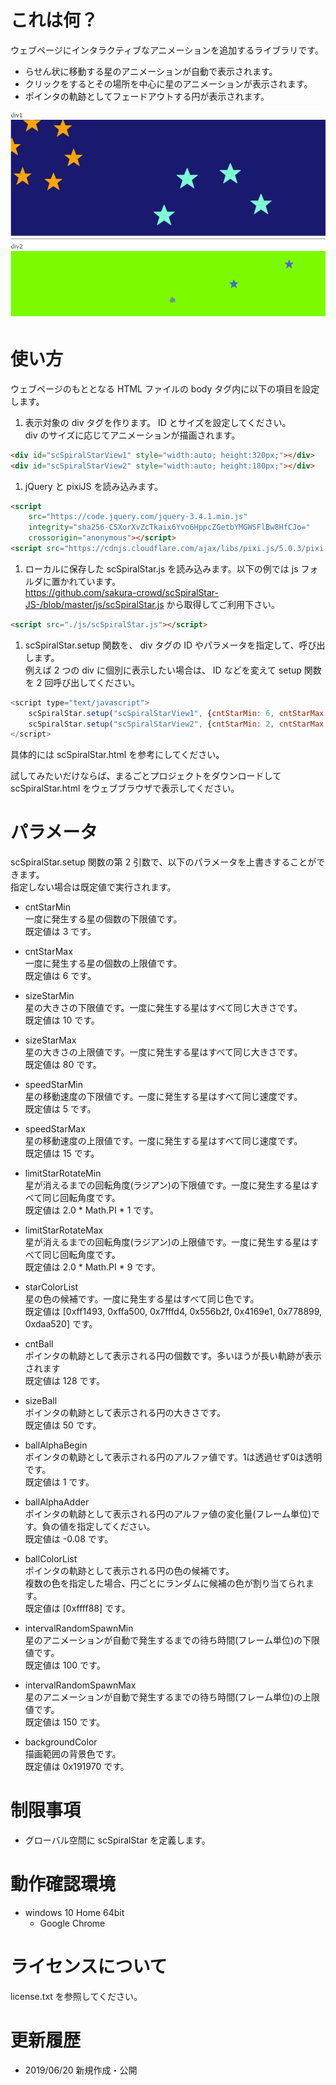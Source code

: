 # これは何？
ウェブページにインタラクティブなアニメーションを追加するライブラリです。  
* らせん状に移動する星のアニメーションが自動で表示されます。
* クリックをするとその場所を中心に星のアニメーションが表示されます。
* ポインタの軌跡としてフェードアウトする円が表示されます。

![Example](readme/scSpiralStarExample.gif "Example")

# 使い方
ウェブページのもととなる HTML ファイルの body タグ内に以下の項目を設定します。  
1. 表示対象の div タグを作ります。 ID とサイズを設定してください。  
div のサイズに応じてアニメーションが描画されます。
```html
<div id="scSpiralStarView1" style="width:auto; height:320px;"></div>
<div id="scSpiralStarView2" style="width:auto; height:180px;"></div>
```
1. jQuery と pixiJS を読み込みます。  
```html
<script
	src="https://code.jquery.com/jquery-3.4.1.min.js"
	integrity="sha256-CSXorXvZcTkaix6Yvo6HppcZGetbYMGWSFlBw8HfCJo="
	crossorigin="anonymous"></script>
<script src="https://cdnjs.cloudflare.com/ajax/libs/pixi.js/5.0.3/pixi.min.js"></script>
```
1. ローカルに保存した scSpiralStar.js を読み込みます。以下の例では js フォルダに置かれています。  
https://github.com/sakura-crowd/scSpiralStar-JS-/blob/master/js/scSpiralStar.js から取得してご利用下さい。
```html
<script src="./js/scSpiralStar.js"></script>
```
1. scSpiralStar.setup 関数を、 div タグの ID やパラメータを指定して、呼び出します。  
例えば 2 つの div に個別に表示したい場合は、 ID などを変えて setup 関数を 2 回呼び出してください。  
```javascript
<script type="text/javascript">
	scSpiralStar.setup("scSpiralStarView1", {cntStarMin: 6, cntStarMax:12});
	scSpiralStar.setup("scSpiralStarView2", {cntStarMin: 2, cntStarMax: 3, backgroundColor:0x7cfc00, ballColorList:[0x00bfff, 0xda70d6]});
</script>
```
具体的には scSpiralStar.html を参考にしてください。  
  
試してみたいだけならば、まるごとプロジェクトをダウンロードして scSpiralStar.html をウェブブラウザで表示してください。

# パラメータ
scSpiralStar.setup 関数の第 2 引数で、以下のパラメータを上書きすることができます。  
指定しない場合は既定値で実行されます。  
* cntStarMin  
一度に発生する星の個数の下限値です。  
既定値は 3 です。
* cntStarMax  
一度に発生する星の個数の上限値です。  
既定値は 6 です。
* sizeStarMin  
星の大きさの下限値です。一度に発生する星はすべて同じ大きさです。  
既定値は 10 です。
* sizeStarMax  
星の大きさの上限値です。一度に発生する星はすべて同じ大きさです。  
既定値は 80 です。
* speedStarMin  
星の移動速度の下限値です。一度に発生する星はすべて同じ速度です。  
既定値は 5 です。
* speedStarMax  
星の移動速度の上限値です。一度に発生する星はすべて同じ速度です。  
既定値は 15 です。
* limitStarRotateMin  
星が消えるまでの回転角度(ラジアン)の下限値です。一度に発生する星はすべて同じ回転角度です。  
既定値は 2.0 * Math.PI * 1 です。
* limitStarRotateMax  
星が消えるまでの回転角度(ラジアン)の上限値です。一度に発生する星はすべて同じ回転角度です。  
既定値は 2.0 * Math.PI * 9 です。
* starColorList  
星の色の候補です。一度に発生する星はすべて同じ色です。  
既定値は [0xff1493, 0xffa500, 0x7fffd4, 0x556b2f, 0x4169e1, 0x778899, 0xdaa520] です。

* cntBall  
ポインタの軌跡として表示される円の個数です。多いほうが長い軌跡が表示されます  
既定値は 128 です。
* sizeBall  
ポインタの軌跡として表示される円の大きさです。  
既定値は 50 です。
* ballAlphaBegin  
ポインタの軌跡として表示される円のアルファ値です。1は透過せず0は透明です。  
既定値は 1 です。
* ballAlphaAdder  
ポインタの軌跡として表示される円のアルファ値の変化量(フレーム単位)です。負の値を指定してください。  
既定値は -0.08 です。
* ballColorList  
ポインタの軌跡として表示される円の色の候補です。  
複数の色を指定した場合、円ごとにランダムに候補の色が割り当てられます。  
既定値は [0xffff88] です。

* intervalRandomSpawnMin  
星のアニメーションが自動で発生するまでの待ち時間(フレーム単位)の下限値です。  
既定値は 100 です。
* intervalRandomSpawnMax  
星のアニメーションが自動で発生するまでの待ち時間(フレーム単位)の上限値です。  
既定値は 150 です。

* backgroundColor  
描画範囲の背景色です。  
既定値は 0x191970 です。

# 制限事項
* グローバル空間に scSpiralStar を定義します。

# 動作確認環境
* windows 10 Home 64bit
	* Google Chrome

# ライセンスについて
license.txt を参照してください。

# 更新履歴
* 2019/06/20 新規作成・公開

